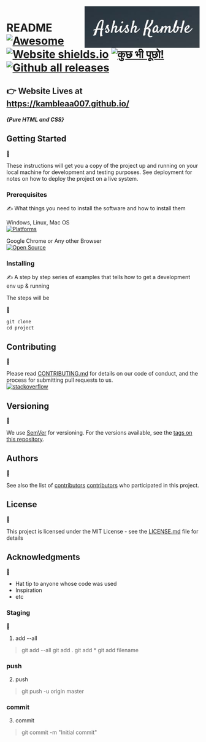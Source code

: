<img src="https://raw.githubusercontent.com/kambleaa007/kambleaa007.github.io/master/img/ReadMe/AshishKamble.JPG" align="right" />

# README [![Awesome](https://cdn.rawgit.com/sindresorhus/awesome/d7305f38d29fed78fa85652e3a63e154dd8e8829/media/badge.svg)](https://github.com/sindresorhus/awesome#readme) [![Website shields.io](https://img.shields.io/website-up-down-green-red/http/shields.io.svg)](http://shields.io/) [![कुछ भी पूछो!](https://img.shields.io/badge/Ask%20me-anything-1abc9c.svg)](https://GitHub.com/Naereen/ama) [![Github all releases](https://img.shields.io/github/downloads/Naereen/StrapDown.js/total.svg)](https://GitHub.com/Naereen/StrapDown.js/releases/)

## :point_right: Website Lives at https://kambleaa007.github.io/

##### {Pure HTML and CSS}

## Getting Started

:memo:

These instructions will get you a copy of the project up and running on your local machine for development and testing purposes. See deployment for notes on how to deploy the project on a live system.

### Prerequisites

:writing_hand: What things you need to install the software and how to install them

Windows, Linux, Mac OS  
[![Platforms](https://img.shields.io/badge/platform-linux--64%20%7C%20win--32%20%7C%20osx--64%20%7C%20win--64-lightgrey)](https://img.shields.io/badge/platform-linux--64%20%7C%20win--32%20%7C%20osx--64%20%7C%20win--64-lightgrey)

Google Chrome or Any other Browser  
[![Open Source](https://badges.frapsoft.com/os/v1/open-source.svg?v=103)](https://opensource.org/)

### Installing

:writing_hand: A step by step series of examples that tells how to get a development env up & running

The steps will be

:memo:

```
git clone
cd project
```

## Contributing

:memo:

Please read [CONTRIBUTING.md](https://github.com/kambleaa007/AshITech/blob/master/CONTRIBUTING.md) for details on our code of conduct, and the process for submitting pull requests to us.  
[![stackoverflow](https://img.shields.io/badge/stackoverflow%20reputation-1100-yellow)](https://img.shields.io/badge/stackoverflow%20reputation-1100-yellow)

## Versioning

:memo:

We use [SemVer](http://semver.org/) for versioning. For the versions available, see the [tags on this repository](https://github.com/kambleaa007/kambleaa007.github.io/releases/tag/v1.0).

## Authors

:memo:

See also the list of [contributors](https://github.com/kambleaa007/kambleaa007.github.io/graphs/contributors) [contributors](https://github.com/kambleaa007/kambleaa007.github.io/blob/master/CONTRIBUTING.md) who participated in this project.

## License

:memo:

This project is licensed under the MIT License - see the [LICENSE.md](https://github.com/kambleaa007/kambleaa007.github.io/blob/master/LICENSE) file for details

## Acknowledgments

:memo:

- Hat tip to anyone whose code was used
- Inspiration
- etc

### Staging

:memo:

1. add --all

> git add --all
> git add .
> git add \*
> git add filename

### push

2. push

> git push -u origin master

### commit

3. commit

> git commit -m "Initial commit"
